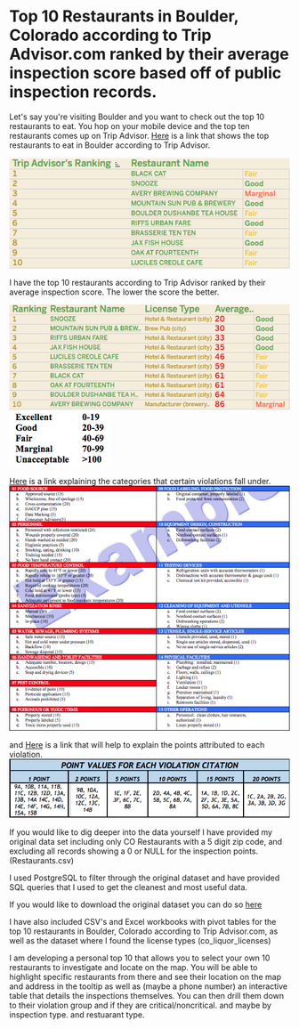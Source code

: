 # Top 10 Restaurants in Boulder, Colorado according to Trip Advisor.com ranked by their average inspection score based off of public inspection records. 

Let's say you're visiting Boulder and you want to check out the top 10 restaurants to eat. 
You hop on your mobile device and the top ten restaurants comes up on Trip Advisor. [Here](https://www.tripadvisor.com/Restaurants-g33324-Boulder_Colorado.html) is a link that shows the top restaurants to eat in Boulder according to Trip Advisor.

![alt text](https://github.com/Stevenlutton/Restaurant_Project/blob/master/Images/Trip%20Advisor's%20Rankings.png)


I have the top 10 restaurants according to Trip Advisor ranked by their average inspection score. The lower the score the better. 

![alt text](https://github.com/Stevenlutton/Restaurant_Project/blob/master/Images/My%20Rankings.png) ![alt text](https://github.com/Stevenlutton/Restaurant_Project/blob/master/Images/Standing%20Categories.png)

[Here](https://assets.bouldercounty.org/wp-content/uploads/2017/07/how-to-calculate-inspection-ratings.pdf) is a link explaining the categories that certain violations fall under.
![alt text](https://github.com/Stevenlutton/Restaurant_Project/blob/master/Images/Type%20of%20Violation.png)

and [Here](https://assets.bouldercounty.org/wp-content/uploads/2017/02/CalculateInspectionRatings.pdf) is a link that will help to explain the points attributed to each violation.
![alt text](https://github.com/Stevenlutton/Restaurant_Project/blob/master/Images/Points%20for%20Violation.png) 

If you would like to dig deeper into the data yourself I have provided my original data set including only CO Restaurants with a 5 digit zip code, and excluding all records showing a 0 or NULL for the inspection points. (Restaurants.csv)

I used PostgreSQL to filter through the original dataset and have provided SQL queries that I used to get the cleanest and most useful data.  

If you would like to download the original dataset you can do so [here](https://data.colorado.gov/Municipal/Restaurant-Inspections-in-Boulder-County-Colorado/tuvj-xz3m)

I have also included CSV's and Excel workbooks with pivot tables for the top 10 restaurants in Boulder, Colorado according to Trip Advisor.com, as well as the dataset where I found the license types (co_liquor_licenses)

I am developing a personal top 10 that allows you to select your own 10 restaurants to investigate and locate on the map. You will be able to highlight specific restaurants from there and see their location on the map and address in the tooltip as well as (maybe a phone number) an interactive table that details the inspections themselves. You can then drill them down to their violation group and if they are critical/noncritical. and maybe by inspection type. and restuarant type. 




